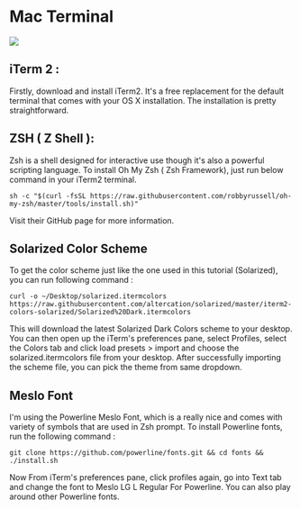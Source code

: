 # Mac Terminal
![](https://github.com/kakshay21/mac-terminal/image.png)

## iTerm 2 :
Firstly, download and install iTerm2. It's a free replacement for the default terminal that comes with your OS X installation. The installation is pretty straightforward.

## ZSH ( Z Shell ):
Zsh is a shell designed for interactive use though it's also a powerful scripting language.
To install Oh My Zsh ( Zsh Framework), just run below command in your iTerm2 terminal.
```
sh -c "$(curl -fsSL https://raw.githubusercontent.com/robbyrussell/oh-my-zsh/master/tools/install.sh)"

```
Visit their GitHub page for more information.
## Solarized Color Scheme
To get the color scheme just like the one used in this tutorial (Solarized), you can run following command :
```
curl -o ~/Desktop/solarized.itermcolors https://raw.githubusercontent.com/altercation/solarized/master/iterm2-colors-solarized/Solarized%20Dark.itermcolors

```

This will download the latest Solarized Dark Colors scheme to your desktop. You can then open up the iTerm's preferences pane, select Profiles, select the Colors tab and click load presets > import and choose the solarized.itermcolors file from your desktop.
After successfully importing the scheme file, you can pick the theme from same dropdown.

## Meslo Font
I'm using the Powerline Meslo Font, which is a really nice and comes with variety of symbols that are used in Zsh prompt. To install Powerline fonts, run the following command :
```
git clone https://github.com/powerline/fonts.git && cd fonts && ./install.sh

```
Now From iTerm's preferences pane, click profiles again, go into Text tab and change the font to Meslo LG L Regular For Powerline. You can also play around other Powerline fonts.

